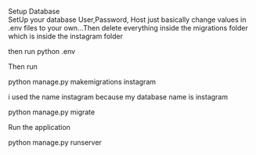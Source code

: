 


  


Setup Database  
  SetUp your database User,Password, Host  just basically change values in .env files to your own...Then delete everything inside the migrations folder which is inside the instagram folder

  then run python .env 

  Then run


python manage.py makemigrations instagram
   
   i used the name instagram because my database name is instagram
 
 python manage.py migrate 

 Run the application  
 
 python manage.py runserver 

